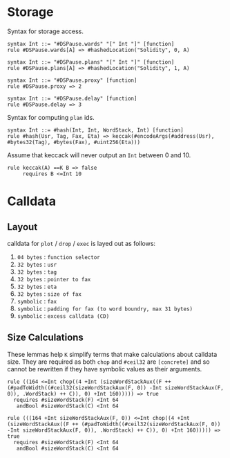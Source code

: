 # Storage

Syntax for storage access.

```k
syntax Int ::= "#DSPause.wards" "[" Int "]" [function]
rule #DSPause.wards[A] => #hashedLocation("Solidity", 0, A)

syntax Int ::= "#DSPause.plans" "[" Int "]" [function]
rule #DSPause.plans[A] => #hashedLocation("Solidity", 1, A)

syntax Int ::= "#DSPause.proxy" [function]
rule #DSPause.proxy => 2

syntax Int ::= "#DSPause.delay" [function]
rule #DSPause.delay => 3
```

Syntax for computing `plan` ids.

```k
syntax Int ::= #hash(Int, Int, WordStack, Int) [function]
rule #hash(Usr, Tag, Fax, Eta) => keccak(#encodeArgs(#address(Usr), #bytes32(Tag), #bytes(Fax), #uint256(Eta)))
```

Assume that keccack will never output an `Int` between 0 and 10.

```k
rule keccak(A) ==K B => false
     requires B <=Int 10
```

# Calldata

## Layout

calldata for `plot` / `drop` / `exec` is layed out as follows:

1. `04 bytes` : `function selector`
1. `32 bytes` : `usr`
1. `32 bytes` : `tag`
1. `32 bytes` : `pointer to fax`
1. `32 bytes` : `eta`
1. `32 bytes` : `size of fax`
1. `symbolic` : `fax`
1. `symbolic` : `padding for fax (to word boundry, max 31 bytes)`
1. `symbolic` : `excess calldata (CD)`

## Size Calculations

These lemmas help `K` simplify terms that make calculations about calldata size. They are required as
both `chop` and `#ceil32` are `[concrete]` and so cannot be rewritten if they have symbolic values
as their arguments.

```k
rule ((164 <=Int chop((4 +Int (sizeWordStackAux((F ++ (#padToWidth((#ceil32(sizeWordStackAux(F, 0)) -Int sizeWordStackAux(F, 0)), .WordStack) ++ C)), 0) +Int 160))))) => true
  requires #sizeWordStack(F) <Int 64
   andBool #sizeWordStack(C) <Int 64

rule (((164 +Int sizeWordStackAux(F, 0)) <=Int chop((4 +Int (sizeWordStackAux((F ++ (#padToWidth((#ceil32(sizeWordStackAux(F, 0)) -Int sizeWordStackAux(F, 0)), .WordStack) ++ C)), 0) +Int 160))))) => true
  requires #sizeWordStack(F) <Int 64
   andBool #sizeWordStack(C) <Int 64
```
